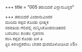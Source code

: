 +++
title = "005 ತರುಬಿದರೆ ವಿನ್ದಾನುವಿನ್ದರ"

+++
ತರುಬಿದರೆ ವಿಂದಾನುವಿಂದರ  
ಮುರಿದು ಕಪ್ಪವ ಕೊಂಡು ಭೀಷ್ಮಕ  
ನರಪತಿಯ ಗೆಲಿದಲ್ಲಿ ಮನ್ನಿಸಿಕೊಂಡನುಚಿತದಲಿ  
ಬರಬರಲು ಕುಂತಲ ನೃಪನನಾ  
ಕರಿಸಿ ಕಪ್ಪವ ಕೊಂಡು ಖಳ ತಿ  
ತ್ತಿರಿ ಕಿಳೀಂದ್ರಕರೆಂಬ ಬೇಡರ ಧುರದೊಳೋಡಿಸಿದ    ॥5॥